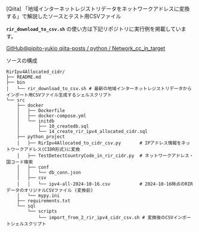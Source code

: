 [Qiita] 「地域インターネットレジストリデータをネットワークアドレスに変換する」で解説したソースとテスト用CSVファイル

**```rir_download_to_csv.sh```** の使い方は下記リポジトリに実行例を掲載しています。

[GitHub@pipito-yukio qiita-posts / python / Network_cc_in_target](https://github.com/pipito-yukio/qiita-posts/tree/main/python/Network_cc_in_target)


ソースの構成
```
RirIpv4Allocated_cidr/
├── README.md
├── bin
│   └── rir_download_to_csv.sh # 最新の地域インターネットレジストリデータからインポート用CSVファイル生成するシェルスクリプト
└── src
    ├── docker
    │   ├── Dockerfile
    │   ├── docker-compose.yml
    │   └── initdb
    │       ├── 10_createdb.sql
    │       └── 14_create_rir_ipv4_allocated_cidr.sql
    ├── python_project
    │   ├── RirIpv4Allocated_to_cidr_csv.py       # IPアドレス情報をネットワークアドレス(CIDR形式)に変換
    │   ├── TestDetectCountryCode_in_rir_cidr.py  # ネットワークアドレス・国コード検索
    │   ├── conf
    │   │   └── db_conn.json
    │   ├── csv
    │   │   └── ipv4-all-2024-10-16.csv           # 2024-10-16時点のRIRデータのオリジナルCSVファイル (変換前)
    │   └── mypy.ini
    ├── requirements.txt
    └── sql
        └── scripts
            └── import_from_2_rir_ipv4_cidr_csv.sh # 変換後のCSVインポートシェルスクリプト
```


